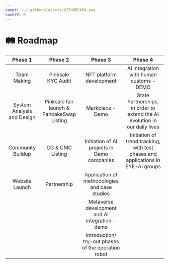 ```yaml
---
cover: ../.gitbook/assets/GITHUBCAPA.png
coverY: 0
---
```


# 🛤 Roadmap

|           Phase 1          |                  Phase 2                   |                       Phase 3                       |                                      Phase 4                                     |
| :------------------------: | :----------------------------------------: | :-------------------------------------------------: | :------------------------------------------------------------------------------: |
|         Team Making        |             Pinksale KYC,Audit             |               NFT platform development              |                     AI integration with human customs - DEMO                     |
| System Analysis and Design | Pinksale fair launch & PancakeSwap Listing |             <p>Markplace - Demo<br></p>             |    State Partnerships, in order to extend the AI evolution in our daily lives    |
|      Community Buildup     |              CG & CMC Listing              |     Initiation of AI projects in Demo companies     | Initiation of trend tracking, with test phases and applications in EYE-AI groups |
|       Website Launch       |                 Partnership                |    Application of methodologies and case studies    |                                                                                  |
|                            |                                            |   Metaverse development and AI integration - demo   |                                                                                  |
|                            |                                            | introduction/ try-out phases of the operation robot |                                                                                  |



